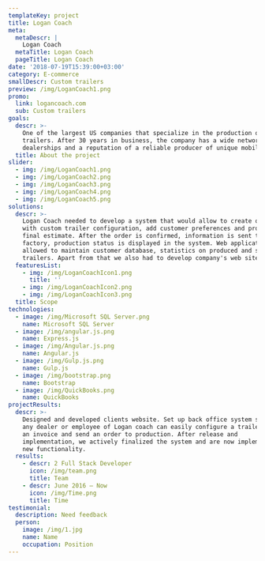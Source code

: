 ```yaml
---
templateKey: project
title: Logan Coach
meta:
  metaDescr: |
    Logan Coach
  metaTitle: Logan Coach
  pageTitle: Logan Coach
date: '2018-07-19T15:39:00+03:00'
category: E-commerce
smallDescr: Custom trailers
preview: /img/LoganCoach1.png
promo:
  link: logancoach.com
  sub: Custom trailers
goals:
  descr: >-
    One of the largest US companies that specialize in the production of custom
    trailers. After 30 years in business, the company has a wide network of
    dealerships and a reputation of a reliable producer of unique mobile homes.
  title: About the project
slider:
  - img: /img/LoganCoach1.png
  - img: /img/LoganCoach2.png
  - img: /img/LoganCoach3.png
  - img: /img/LoganCoach4.png
  - img: /img/LoganCoach5.png
solutions:
  descr: >-
    Logan Coach needed to develop a system that would allow to create orders
    with custom trailer configuration, add customer preferences and provide
    final estimate. After the order is confirmed, information is sent to the
    factory, production status is displayed in the system. Web application also
    allowed to maintain customer database, statistics on produced and sold
    trailers. Apart from that we also had to develop company's web site.
  featuresList:
    - img: /img/LoganCoachIcon1.png
      title: ''
    - img: /img/LoganCoachIcon2.png
    - img: /img/LoganCoachIcon3.png
  title: Scope
technologies:
  - image: /img/Microsoft SQL Server.png
    name: Microsoft SQL Server
  - image: /img/angular.js.png
    name: Express.js
  - image: /img/Angular.js.png
    name: Angular.js
  - image: /img/Gulp.js.png
    name: Gulp.js
  - image: /img/bootstrap.png
    name: Bootstrap
  - image: /img/QuickBooks.png
    name: QuickBooks
projectResults:
  descr: >-
    Designed and developed clients website. Set up back office system so that
    any dealer or employee of Logan coach can easily configure a trailer, issue
    an invoice and send an order to production. After release and
    implementation, we actively finalized the system and are now implementing
    new functionality.
  results:
    - descr: 2 Full Stack Developer
      icon: /img/team.png
      title: Team
    - descr: June 2016 — Now
      icon: /img/Time.png
      title: Time
testimonial:
  description: Need feedback
  person:
    image: /img/1.jpg
    name: Name
    occupation: Position
---
```


